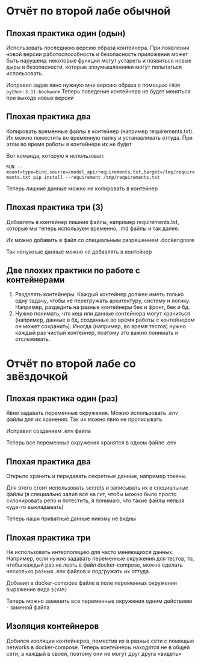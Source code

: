 # Отчёт по второй лабе обычной

## Плохая практика один (одын)

Использовать последнюю версию образа контейнера. При появлении новой версии работоспособность и безопасность приложения может быть нарушена: некоторые функции могут устареть и появиться новые дыры в безопасности, которые злоумышленники могут попытаться использовать.

Исправил задав явно нужную мне версию образа с помощью
```FROM python:3.11-bookworm```
Теперь поведение контейнера не будет меняться при выходе новых версий

## Плохая практика два

Копировать временные файлы в контейнер (например requirements.txt). Их можно поместить во временную папку и устанавливать оттуда. При этом во время работы в контейнере их не будет

Вот команда, которую я использовал:

```RUN --mount=type=bind,source=/model_api/requirements.txt,target=/tmp/requirements.txt pip install --requirement /tmp/requirements.txt```

Теперь лишние данные можно не копировать в контейнер

## Плохая практика три (3)

Добавлять в контейнер лишние файлы, например requirements.txt, которые мы теперь используем временно, .md файлы и так далее.

Их можно добавить в файл со специальным разрешением .dockerignore

Так ненужные данные можно не добавлять в контейнер

## Две плохих практики по работе с контейнерами

1) Разделять контейнеры. Каждый контейнер должен иметь только одну задачу, чтобы не перегружать архитектуру, систему и логику. Например, раздедить на разные контейнеры бек и фронт, бек и бд.
2) Нужно понимать, что кеш или данные контейнера могут храниться (например, данные в бд, созданные во время работы с контейнером он может сохранить). Иногда (например, во время тестов) нужно каждый раз чистый контейнер, поэтому это важно понимать и отслеживать.

# Отчёт по второй лабе со звёздочкой

## Плохая практика один (раз)

Явно задавать переменные окружения. Можно использовать .env файлы для их хранения. Так их можно явно не прописывать

Исправил созданием .env файла

Теперь все переменные окружения хранятся в одном файле .env

## Плохая практика два

Открыто хранить и передавать секретные данные, например токены.

Для этого стоит использовать secrets и записывать их в специальные файлы (я специально залил всё на гит, чтобы можно было просто склонировать репо и потестить, я понимаю, что такие файлы нельзя куда-то выкладывать)

Теперь наши приватные данные никому не видны

## Плохая практика три

Не использовать интерполяцию для часто меняющихся данных. Например, если нужно задавать переменные окружения для тестов, то, чтобы каждый раз не лезть в файл docker-compose, можно сделать несколько разных .env файлов и подгружать их оттуда.

Добавил в docker-compose файле в поле переменных окружения выражение вида ```${VAR}```

Теперь можно заменить все переменные окружения одним действием - заменой файла

## Изоляция контейнеров

Добился изоляции контейнеров, поместив их в разные сети с помощью networks в docker-compose. Теперь контейнеры находятся не в общей сети, а каждый в своей, поэтому они не могут друг друга «видеть»